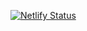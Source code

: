 [![Netlify Status](https://api.netlify.com/api/v1/badges/1a64fc0f-84ae-425d-ba39-23366717d435/deploy-status)](https://app.netlify.com/sites/nightingale-preview/deploys)
